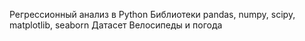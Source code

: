 Регрессионный анализ в Python
Библиотеки pandas, numpy, scipy, matplotlib, seaborn
Датасет Велосипеды и погода
